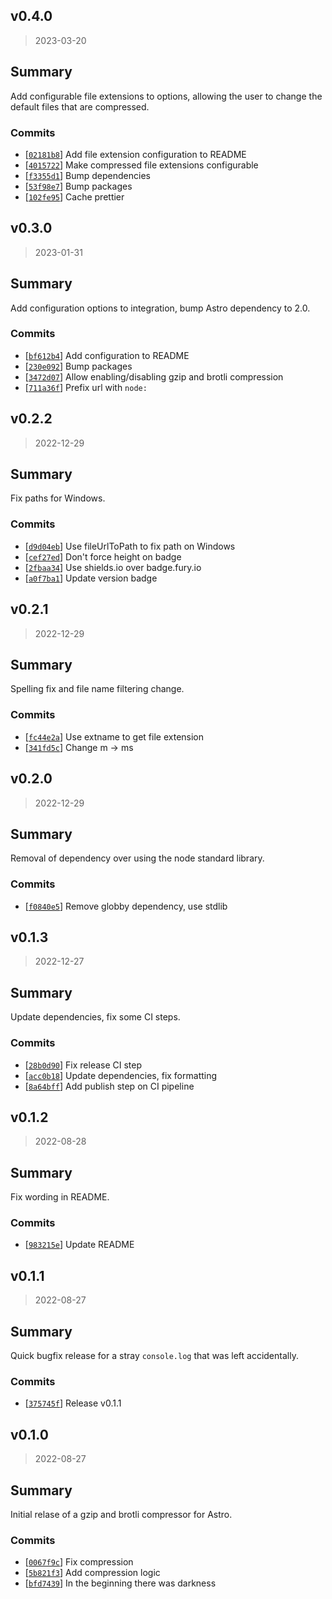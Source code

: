 ## v0.4.0

> 2023-03-20

## Summary

Add configurable file extensions to options, allowing the user to change the default
files that are compressed.

### Commits

- [[`02181b8`](https://github.com/sondr3/astro-compressor)] Add file extension configuration to README
- [[`4015722`](https://github.com/sondr3/astro-compressor)] Make compressed file extensions configurable
- [[`f3355d1`](https://github.com/sondr3/astro-compressor)] Bump dependencies
- [[`53f98e7`](https://github.com/sondr3/astro-compressor)] Bump packages
- [[`102fe95`](https://github.com/sondr3/astro-compressor)] Cache prettier

## v0.3.0

> 2023-01-31

## Summary

Add configuration options to integration, bump Astro dependency to 2.0.

### Commits

- [[`bf612b4`](https://github.com/sondr3/astro-compressor)] Add configuration to README
- [[`230e092`](https://github.com/sondr3/astro-compressor)] Bump packages
- [[`3472d07`](https://github.com/sondr3/astro-compressor)] Allow enabling/disabling gzip and brotli compression
- [[`711a36f`](https://github.com/sondr3/astro-compressor)] Prefix url with `node:`

## v0.2.2

> 2022-12-29

## Summary

Fix paths for Windows.

### Commits

- [[`d9d04eb`](https://github.com/sondr3/astro-compressor)] Use fileUrlToPath to fix path on Windows
- [[`cef27ed`](https://github.com/sondr3/astro-compressor)] Don't force height on badge
- [[`2fbaa34`](https://github.com/sondr3/astro-compressor)] Use shields.io over badge.fury.io
- [[`a0f7ba1`](https://github.com/sondr3/astro-compressor)] Update version badge

## v0.2.1

> 2022-12-29

## Summary

Spelling fix and file name filtering change.

### Commits

- [[`fc44e2a`](https://github.com/sondr3/astro-compressor)] Use extname to get file extension
- [[`341fd5c`](https://github.com/sondr3/astro-compressor)] Change m -> ms

## v0.2.0

> 2022-12-29

## Summary

Removal of dependency over using the node standard library.

### Commits

- [[`f0840e5`](https://github.com/sondr3/astro-compressor)] Remove globby dependency, use stdlib

## v0.1.3

> 2022-12-27

## Summary

Update dependencies, fix some CI steps.

### Commits

- [[`28b0d90`](https://github.com/sondr3/astro-compressor)] Fix release CI step
- [[`acc0b18`](https://github.com/sondr3/astro-compressor)] Update dependencies, fix formatting
- [[`8a64bff`](https://github.com/sondr3/astro-compressor)] Add publish step on CI pipeline

## v0.1.2

> 2022-08-28

## Summary

Fix wording in README.

### Commits

- [[`983215e`](https://github.com/sondr3/astro-compressor)] Update README

## v0.1.1

> 2022-08-27

## Summary

Quick bugfix release for a stray `console.log` that was left accidentally.

### Commits

- [[`375745f`](https://github.com/sondr3/astro-compressor)] Release v0.1.1

## v0.1.0

> 2022-08-27

## Summary

Initial relase of a gzip and brotli compressor for Astro.

### Commits

- [[`0067f9c`](https://github.com/sondr3/astro-compressor)] Fix compression
- [[`5b821f3`](https://github.com/sondr3/astro-compressor)] Add compression logic
- [[`bfd7439`](https://github.com/sondr3/astro-compressor)] In the beginning there was darkness
